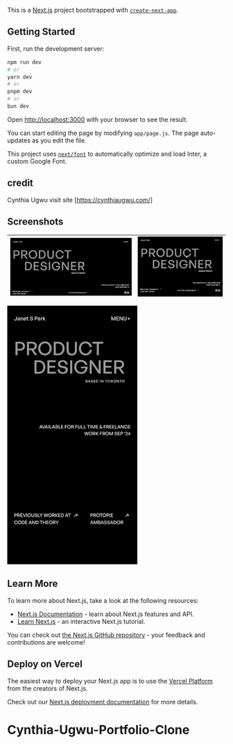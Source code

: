 This is a [Next.js](https://nextjs.org/) project bootstrapped with [`create-next-app`](https://github.com/vercel/next.js/tree/canary/packages/create-next-app).

## Getting Started

First, run the development server:

```bash
npm run dev
# or
yarn dev
# or
pnpm dev
# or
bun dev
```

Open [http://localhost:3000](http://localhost:3000) with your browser to see the result.

You can start editing the page by modifying `app/page.js`. The page auto-updates as you edit the file.

This project uses [`next/font`](https://nextjs.org/docs/basic-features/font-optimization) to automatically optimize and load Inter, a custom Google Font.

## credit

Cynthia Ugwu
visit site [https://cynthiaugwu.com/]

## Screenshots

| ![Screenshot](https://github.com/dinesh-saini814/Cynthia-Ugwu-Portfolio-Clone/blob/main/public/screenshorts/Screenshot.png?raw=true) | ![Screenshot_Desktop](https://github.com/dinesh-saini814/Cynthia-Ugwu-Portfolio-Clone/blob/main/public/screenshorts/Screenshot_desktop.png?raw=true) |
|:---:|:---:|
<img src="https://github.com/dinesh-saini814/Cynthia-Ugwu-Portfolio-Clone/blob/main/public/screenshorts/Screenshot_mobile.jpg?raw=true" alt="screenshot_mobile" width="300"/>


## Learn More

To learn more about Next.js, take a look at the following resources:

- [Next.js Documentation](https://nextjs.org/docs) - learn about Next.js features and API.
- [Learn Next.js](https://nextjs.org/learn) - an interactive Next.js tutorial.

You can check out [the Next.js GitHub repository](https://github.com/vercel/next.js/) - your feedback and contributions are welcome!

## Deploy on Vercel

The easiest way to deploy your Next.js app is to use the [Vercel Platform](https://vercel.com/new?utm_medium=default-template&filter=next.js&utm_source=create-next-app&utm_campaign=create-next-app-readme) from the creators of Next.js.

Check out our [Next.js deployment documentation](https://nextjs.org/docs/deployment) for more details.

# Cynthia-Ugwu-Portfolio-Clone
